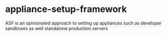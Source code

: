 # appliance-setup-framework
ASF is an opinionated approach to setting up appliances such as developer sandboxes as well standalone production servers
